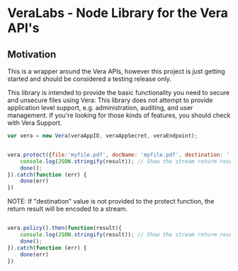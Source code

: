 # VeraLabs - Node Library for the Vera API's

## Motivation

This is a wrapper around the Vera APIs, however this project is just getting started and should be considered a testing release only. 

This library is intended to provide the basic functionality you need to secure and unsecure files using Vera: This library does not attempt to provide application level support, e.g. administration, auditing, and user management. If you're looking for those kinds of features, you should check with Vera Support.

```js
var vera = new Vera(veraAppID, veraAppSecret, veraEndpoint);

```

```js

vera.protect({file:'myfile.pdf', docName: 'myfile.pdf', destination: './tmp/myfile-secured.html'}).then(function(result){
	console.log(JSON.stringify(result)); // Show the stream returm results from Vera. 
	done();
}).catch(function (err) {
	done(err)
})

```
NOTE: If  "destination" value is not provided to the protect function, the return result will be encoded to a stream.


```js

vera.policy().then(function(result){
	console.log(JSON.stringify(result)); // Show the stream returm results from Vera. 
	done();
}).catch(function (err) {
	done(err)
})

```